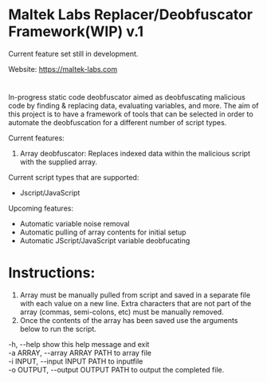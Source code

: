 # Maltek Labs Replacer/Deobfuscator Framework(WIP) v.1 
Current feature set still in development. 

Website: https://maltek-labs.com                                   
#
In-progress static code deobfuscator aimed as deobfuscating malicious code by finding & replacing data, evaluating variables, and more. The aim of this project is to have a framework of tools that can be selected in order to automate the deobfuscation for a different number of script types.

Current features:  
1. Array deobfuscator: Replaces indexed data within the malicious script with the supplied array. 


Current script types that are supported:  

  - Jscript/JavaScript


Upcoming features:  
- Automatic variable noise removal
- Automatic pulling of array contents for initial setup
- Automatic JScript/JavaScript variable deobfucating


# Instructions:

1. Array must be manually pulled from script and saved in a separate file with each value on a new line. Extra characters that are not part of the array (commas, semi-colons, etc) must be manually removed.
2. Once the contents of the array has been saved use the arguments below to run the script.
                                                            
-h, --help            show this help message and exit  
-a ARRAY, --array ARRAY  PATH to array file  
-i INPUT, --input INPUT  PATH to inputfile  
-o OUTPUT, --output OUTPUT  PATH to output the completed file.
